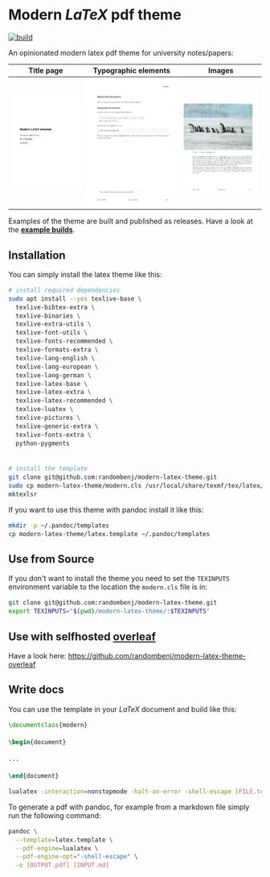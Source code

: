 # **Modern** *LaTeX* pdf theme

[![build](https://github.com/randombenj/modern-latex-theme/workflows/CI/badge.svg)](https://github.com/randombenj/modern-latex-theme/actions)

An opinionated modern latex pdf theme for university notes/papers:

| Title page  | Typographic elements | Images |
| :------------------: | :------------------: | :------------------: |
| ![title](example/img/title-page.png) | ![typographics](example/img/typographics.png) | ![images](example/img/images.png) |


Examples of the theme are built and published as releases.
Have a look at the **[example builds](https://github.com/randombenj/modern-latex-theme/releases)**.

## Installation

You can simply install the latex theme like this:

```sh
# install required dependencies
sudo apt install --yes texlive-base \
  texlive-bibtex-extra \
  texlive-binaries \
  texlive-extra-utils \
  texlive-font-utils \
  texlive-fonts-recommended \
  texlive-formats-extra \
  texlive-lang-english \
  texlive-lang-european \
  texlive-lang-german \
  texlive-latex-base \
  texlive-latex-extra \
  texlive-latex-recommended \
  texlive-luatex \
  texlive-pictures \
  texlive-generic-extra \
  texlive-fonts-extra \
  python-pygments
  

# install the template
git clone git@github.com:randombenj/modern-latex-theme.git
sudo cp modern-latex-theme/modern.cls /usr/local/share/texmf/tex/latex/
mktexlsr
```

If you want to use this theme with pandoc install it like this:

```sh
mkdir -p ~/.pandoc/templates
cp modern-latex-theme/latex.template ~/.pandoc/templates
```

## Use from Source

If you don't want to install the theme you need to set the `TEXINPUTS` environment variable to the location
the `modern.cls` file is in:

```sh
git clone git@github.com:randombenj/modern-latex-theme.git
export TEXINPUTS="$(pwd)/modern-latex-theme/:$TEXINPUTS"
```

## Use with selfhosted [overleaf](https://github.com/overleaf/overleaf)

Have a look here: https://github.com/randombenj/modern-latex-theme-overleaf

## Write docs

You can use the template in your *LaTeX* document and build like this:

```tex
\documentclass{modern}

\begin{document}

...

\end{document}

```

```sh
lualatex -interaction=nonstopmode -halt-on-error -shell-escape [FILE.tex]
```

To generate a pdf with pandoc, for example from a markdown
file simply run the following command:

```sh
pandoc \
  --template=latex.template \
  --pdf-engine=lualatex \
  --pdf-engine-opt="-shell-escape" \
  -o [OUTPUT.pdf] [INPUT.md]
```
